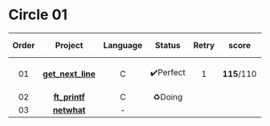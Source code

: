 # Circle 01

| Order |                    Project                    | Language |  Status  | Retry |    score    | Ended Date   |
| :---: | :-------------------------------------------: | :------: | :------: | :---: | :---------: | ------------ |
|  01   | **[get_next_line](./get_next_line)** |    C     | ✔️Perfect |   1   | **115**/110 | 2020. 06. 20 |
|  02   |     **[ft_printf](./ft_printf)**     |    C     |  ♻️Doing  |       |             |              |
|  03   |       **[netwhat](./netwhat)**       |    -     |          |       |             |              |
